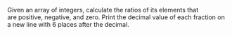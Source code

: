 Given an array of integers, calculate the ratios of its elements that are positive, negative, and zero. Print the decimal value of each fraction on a new line with 6 places after the decimal.
